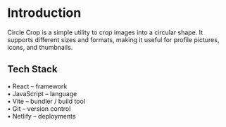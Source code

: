 # Introduction
Circle Crop is a simple utility to crop images into a circular shape. It supports different sizes and formats, making it useful for profile pictures, icons, and thumbnails.

## Tech Stack
• React – framework  
• JavaScript – language  
• Vite – bundler / build tool  
• Git – version control  
• Netlify – deployments  
